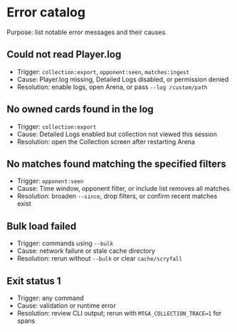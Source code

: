 # Error catalog
Purpose: list notable error messages and their causes.

## Could not read Player.log
- Trigger: `collection:export`, `opponent:seen`, `matches:ingest`
- Cause: Player.log missing, Detailed Logs disabled, or permission denied
- Resolution: enable logs, open Arena, or pass `--log /custom/path`

## No owned cards found in the log
- Trigger: `collection:export`
- Cause: Detailed Logs enabled but collection not viewed this session
- Resolution: open the Collection screen after restarting Arena

## No matches found matching the specified filters
- Trigger: `opponent:seen`
- Cause: Time window, opponent filter, or include list removes all matches
- Resolution: broaden `--since`, drop filters, or confirm recent matches exist

## Bulk load failed
- Trigger: commands using `--bulk`
- Cause: network failure or stale cache directory
- Resolution: rerun without `--bulk` or clear `cache/scryfall`

## Exit status 1
- Trigger: any command
- Cause: validation or runtime error
- Resolution: review CLI output; rerun with `MTGA_COLLECTION_TRACE=1` for spans

